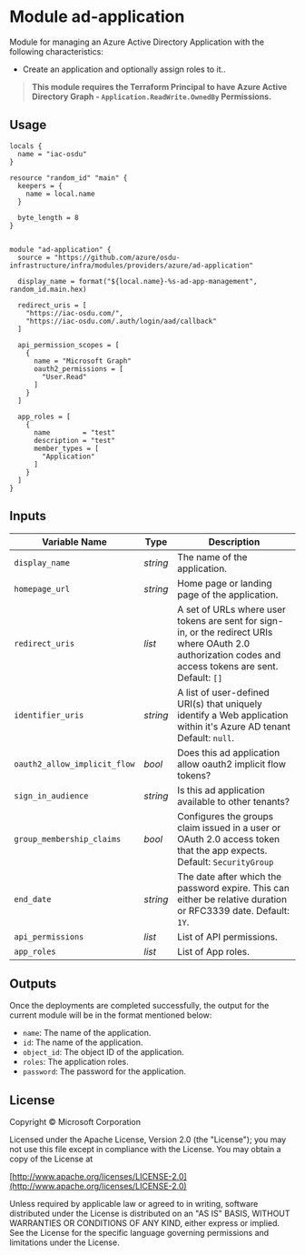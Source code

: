 # Module ad-application

Module for managing an Azure Active Directory Application with the following characteristics:

- Create an application and optionally assign roles to it..

> __This module requires the Terraform Principal to have Azure Active Directory Graph - `Application.ReadWrite.OwnedBy` Permissions.__


## Usage

```
locals {
  name = "iac-osdu"
}

resource "random_id" "main" {
  keepers = {
    name = local.name
  }

  byte_length = 8
}


module "ad-application" {
  source = "https://github.com/azure/osdu-infrastructure/infra/modules/providers/azure/ad-application"

  display_name = format("${local.name}-%s-ad-app-management", random_id.main.hex)

  redirect_uris = [
    "https://iac-osdu.com/",
    "https://iac-osdu.com/.auth/login/aad/callback"
  ]

  api_permission_scopes = [
    {
      name = "Microsoft Graph"
      oauth2_permissions = [
        "User.Read"
      ]
    }
  ]

  app_roles = [
    {
      name        = "test"
      description = "test"
      member_types = [
        "Application"
      ]
    }
  ]
}
```

## Inputs

| Variable Name | Type       | Description                          | 
| ------------- | ---------- | ------------------------------------ |
| `display_name`        | _string_   | The name of the application.         |
| `homepage_url`    | _string_   | Home page or landing page of the application. |
| `redirect_uris`  | _list_     | A set of URLs where user tokens are sent for sign-in, or the redirect URIs where OAuth 2.0 authorization codes and access tokens are sent. Default: `[]` |
| `identifier_uris` | _string_ | A list of user-defined URI(s) that uniquely identify a Web application within it's Azure AD tenant Default: `null`. |
| `oauth2_allow_implicit_flow` | _bool_ | Does this ad application allow oauth2 implicit flow tokens? |
| `sign_in_audience` | _string_  | Is this ad application available to other tenants? |
| `group_membership_claims` | _bool_ | Configures the groups claim issued in a user or OAuth 2.0 access token that the app expects. Default: `SecurityGroup` |
| `end_date` | _string_ | The date after which the password expire. This can either be relative duration or RFC3339 date. Default: `1Y`. |
| `api_permissions` | _list_ | List of API permissions. |
| `app_roles` | _list_ | List of App roles. |



## Outputs

Once the deployments are completed successfully, the output for the current module will be in the format mentioned below:

- `name`: The name of the application.
- `id`: The name of the application.
- `object_id`:  The object ID of the application.
- `roles`:  The application roles.
- `password`:  The password for the application.

## License
Copyright © Microsoft Corporation

Licensed under the Apache License, Version 2.0 (the "License");
you may not use this file except in compliance with the License.
You may obtain a copy of the License at 

[http://www.apache.org/licenses/LICENSE-2.0](http://www.apache.org/licenses/LICENSE-2.0)

Unless required by applicable law or agreed to in writing, software
distributed under the License is distributed on an "AS IS" BASIS,
WITHOUT WARRANTIES OR CONDITIONS OF ANY KIND, either express or implied.
See the License for the specific language governing permissions and
limitations under the License.